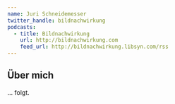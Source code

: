 ```yaml
---
name: Juri Schneidemesser
twitter_handle: bildnachwirkung
podcasts:
  - title: Bildnachwirkung
    url: http://bildnachwirkung.com
    feed_url: http://bildnachwirkung.libsyn.com/rss
---
```


## Über mich

... folgt.